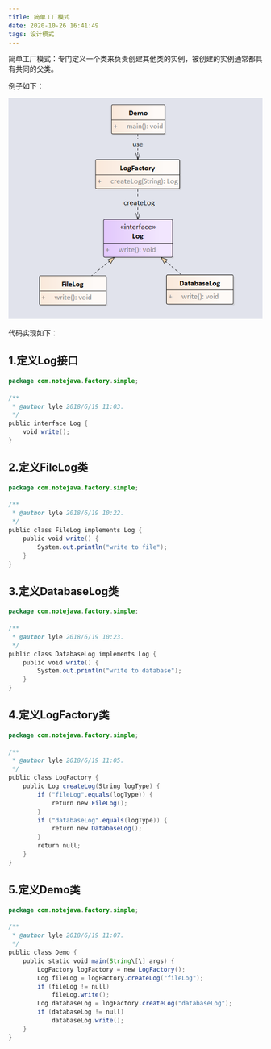 ```yaml
---
title: 简单工厂模式
date: 2020-10-26 16:41:49
tags: 设计模式
---
```


简单工厂模式：专门定义一个类来负责创建其他类的实例，被创建的实例通常都具有共同的父类。

例子如下：

![SimpleFactory.jpg](./简单工厂模式/111100_060847_SimpleFactory.jpg)

<!-- more -->

代码实现如下：  

## 1.定义Log接口  

```java
package com.notejava.factory.simple;

/**
 * @author lyle 2018/6/19 11:03.
 */
public interface Log {
    void write();
}
```

## 2.定义FileLog类

```java
package com.notejava.factory.simple;

/**
 * @author lyle 2018/6/19 10:22.
 */
public class FileLog implements Log {
    public void write() {
        System.out.println("write to file");
    }
}
```

## 3.定义DatabaseLog类

```java
package com.notejava.factory.simple;

/**
 * @author lyle 2018/6/19 10:23.
 */
public class DatabaseLog implements Log {
    public void write() {
        System.out.println("write to database");
    }
}
```

## 4.定义LogFactory类  

```java
package com.notejava.factory.simple;

/**
 * @author lyle 2018/6/19 11:05.
 */
public class LogFactory {
    public Log createLog(String logType) {
        if ("fileLog".equals(logType)) {
            return new FileLog();
        }
        if ("databaseLog".equals(logType)) {
            return new DatabaseLog();
        }
        return null;
    }
}
```

## 5.定义Demo类  

```java
package com.notejava.factory.simple;

/**
 * @author lyle 2018/6/19 11:07.
 */
public class Demo {
    public static void main(String\[\] args) {
        LogFactory logFactory = new LogFactory();
        Log fileLog = logFactory.createLog("fileLog");
        if (fileLog != null)
            fileLog.write();
        Log databaseLog = logFactory.createLog("databaseLog");
        if (databaseLog != null)
            databaseLog.write();
    }
}
```